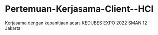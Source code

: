 # Pertemuan-Kerjasama-Client--HCI
Kerjasama dengan kepanitiaan acara KEDUBES EXPO 2022 SMAN 12 Jakarta
